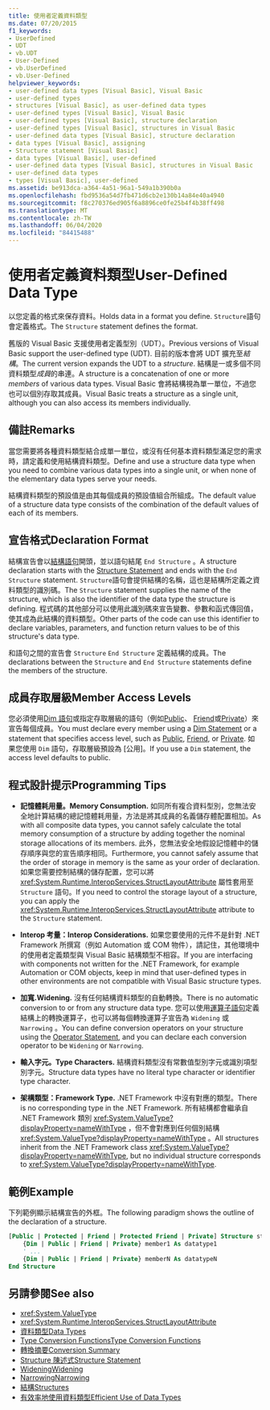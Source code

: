 ```yaml
---
title: 使用者定義資料類型
ms.date: 07/20/2015
f1_keywords:
- UserDefined
- UDT
- vb.UDT
- User-Defined
- vb.UserDefined
- vb.User-Defined
helpviewer_keywords:
- user-defined data types [Visual Basic], Visual Basic
- user-defined types
- structures [Visual Basic], as user-defined data types
- user-defined types [Visual Basic], Visual Basic
- user-defined types [Visual Basic], structure declaration
- user-defined types [Visual Basic], structures in Visual Basic
- user-defined data types [Visual Basic], structure declaration
- data types [Visual Basic], assigning
- Structure statement [Visual Basic]
- data types [Visual Basic], user-defined
- user-defined data types [Visual Basic], structures in Visual Basic
- user-defined data types
- types [Visual Basic], user-defined
ms.assetid: be913dca-a364-4a51-96a1-549a1b390b0a
ms.openlocfilehash: fbd9536a54d7fb471d6cb2e130b14a84e40a4940
ms.sourcegitcommit: f8c270376ed905f6a8896ce0fe25b4f4b38ff498
ms.translationtype: MT
ms.contentlocale: zh-TW
ms.lasthandoff: 06/04/2020
ms.locfileid: "84415488"
---
```

# <a name="user-defined-data-type"></a><span data-ttu-id="0e1be-102">使用者定義資料類型</span><span class="sxs-lookup"><span data-stu-id="0e1be-102">User-Defined Data Type</span></span>

<span data-ttu-id="0e1be-103">以您定義的格式來保存資料。</span><span class="sxs-lookup"><span data-stu-id="0e1be-103">Holds data in a format you define.</span></span> <span data-ttu-id="0e1be-104">`Structure`語句會定義格式。</span><span class="sxs-lookup"><span data-stu-id="0e1be-104">The `Structure` statement defines the format.</span></span>

<span data-ttu-id="0e1be-105">舊版的 Visual Basic 支援使用者定義型別（UDT）。</span><span class="sxs-lookup"><span data-stu-id="0e1be-105">Previous versions of Visual Basic support the user-defined type (UDT).</span></span> <span data-ttu-id="0e1be-106">目前的版本會將 UDT 擴充至*結構*。</span><span class="sxs-lookup"><span data-stu-id="0e1be-106">The current version expands the UDT to a *structure*.</span></span> <span data-ttu-id="0e1be-107">結構是一或多個不同資料類型*成員*的串連。</span><span class="sxs-lookup"><span data-stu-id="0e1be-107">A structure is a concatenation of one or more *members* of various data types.</span></span> <span data-ttu-id="0e1be-108">Visual Basic 會將結構視為單一單位，不過您也可以個別存取其成員。</span><span class="sxs-lookup"><span data-stu-id="0e1be-108">Visual Basic treats a structure as a single unit, although you can also access its members individually.</span></span>

## <a name="remarks"></a><span data-ttu-id="0e1be-109">備註</span><span class="sxs-lookup"><span data-stu-id="0e1be-109">Remarks</span></span>

<span data-ttu-id="0e1be-110">當您需要將各種資料類型結合成單一單位，或沒有任何基本資料類型滿足您的需求時，請定義和使用結構資料類型。</span><span class="sxs-lookup"><span data-stu-id="0e1be-110">Define and use a structure data type when you need to combine various data types into a single unit, or when none of the elementary data types serve your needs.</span></span>

<span data-ttu-id="0e1be-111">結構資料類型的預設值是由其每個成員的預設值組合所組成。</span><span class="sxs-lookup"><span data-stu-id="0e1be-111">The default value of a structure data type consists of the combination of the default values of each of its members.</span></span>

## <a name="declaration-format"></a><span data-ttu-id="0e1be-112">宣告格式</span><span class="sxs-lookup"><span data-stu-id="0e1be-112">Declaration Format</span></span>

<span data-ttu-id="0e1be-113">結構宣告會以[結構語句](../statements/structure-statement.md)開頭，並以語句結尾 `End Structure` 。</span><span class="sxs-lookup"><span data-stu-id="0e1be-113">A structure declaration starts with the [Structure Statement](../statements/structure-statement.md) and ends with the `End Structure` statement.</span></span> <span data-ttu-id="0e1be-114">`Structure`語句會提供結構的名稱，這也是結構所定義之資料類型的識別碼。</span><span class="sxs-lookup"><span data-stu-id="0e1be-114">The `Structure` statement supplies the name of the structure, which is also the identifier of the data type the structure is defining.</span></span> <span data-ttu-id="0e1be-115">程式碼的其他部分可以使用此識別碼來宣告變數、參數和函式傳回值，使其成為此結構的資料類型。</span><span class="sxs-lookup"><span data-stu-id="0e1be-115">Other parts of the code can use this identifier to declare variables, parameters, and function return values to be of this structure's data type.</span></span>

<span data-ttu-id="0e1be-116">和語句之間的宣告會 `Structure` `End Structure` 定義結構的成員。</span><span class="sxs-lookup"><span data-stu-id="0e1be-116">The declarations between the `Structure` and `End Structure` statements define the members of the structure.</span></span>

## <a name="member-access-levels"></a><span data-ttu-id="0e1be-117">成員存取層級</span><span class="sxs-lookup"><span data-stu-id="0e1be-117">Member Access Levels</span></span>

<span data-ttu-id="0e1be-118">您必須使用[Dim 語句](../statements/dim-statement.md)或指定存取層級的語句（例如[Public](../modifiers/public.md)、 [Friend](../modifiers/friend.md)或[Private](../modifiers/private.md)）來宣告每個成員。</span><span class="sxs-lookup"><span data-stu-id="0e1be-118">You must declare every member using a [Dim Statement](../statements/dim-statement.md) or a statement that specifies access level, such as [Public](../modifiers/public.md), [Friend](../modifiers/friend.md), or [Private](../modifiers/private.md).</span></span> <span data-ttu-id="0e1be-119">如果您使用 `Dim` 語句，存取層級預設為 [公用]。</span><span class="sxs-lookup"><span data-stu-id="0e1be-119">If you use a `Dim` statement, the access level defaults to public.</span></span>

## <a name="programming-tips"></a><span data-ttu-id="0e1be-120">程式設計提示</span><span class="sxs-lookup"><span data-stu-id="0e1be-120">Programming Tips</span></span>

- <span data-ttu-id="0e1be-121">**記憶體耗用量。**</span><span class="sxs-lookup"><span data-stu-id="0e1be-121">**Memory Consumption.**</span></span> <span data-ttu-id="0e1be-122">如同所有複合資料型別，您無法安全地計算結構的總記憶體耗用量，方法是將其成員的名義儲存體配置相加。</span><span class="sxs-lookup"><span data-stu-id="0e1be-122">As with all composite data types, you cannot safely calculate the total memory consumption of a structure by adding together the nominal storage allocations of its members.</span></span> <span data-ttu-id="0e1be-123">此外，您無法安全地假設記憶體中的儲存順序與您的宣告順序相同。</span><span class="sxs-lookup"><span data-stu-id="0e1be-123">Furthermore, you cannot safely assume that the order of storage in memory is the same as your order of declaration.</span></span> <span data-ttu-id="0e1be-124">如果您需要控制結構的儲存配置，您可以將 <xref:System.Runtime.InteropServices.StructLayoutAttribute> 屬性套用至 `Structure` 語句。</span><span class="sxs-lookup"><span data-stu-id="0e1be-124">If you need to control the storage layout of a structure, you can apply the <xref:System.Runtime.InteropServices.StructLayoutAttribute> attribute to the `Structure` statement.</span></span>

- <span data-ttu-id="0e1be-125">**Interop 考量：**</span><span class="sxs-lookup"><span data-stu-id="0e1be-125">**Interop Considerations.**</span></span> <span data-ttu-id="0e1be-126">如果您要使用的元件不是針對 .NET Framework 所撰寫（例如 Automation 或 COM 物件），請記住，其他環境中的使用者定義類型與 Visual Basic 結構類型不相容。</span><span class="sxs-lookup"><span data-stu-id="0e1be-126">If you are interfacing with components not written for the .NET Framework, for example Automation or COM objects, keep in mind that user-defined types in other environments are not compatible with Visual Basic structure types.</span></span>

- <span data-ttu-id="0e1be-127">**加寬.**</span><span class="sxs-lookup"><span data-stu-id="0e1be-127">**Widening.**</span></span> <span data-ttu-id="0e1be-128">沒有任何結構資料類型的自動轉換。</span><span class="sxs-lookup"><span data-stu-id="0e1be-128">There is no automatic conversion to or from any structure data type.</span></span> <span data-ttu-id="0e1be-129">您可以使用[運算子語句](../statements/operator-statement.md)定義結構上的轉換運算子，也可以將每個轉換運算子宣告為 `Widening` 或 `Narrowing` 。</span><span class="sxs-lookup"><span data-stu-id="0e1be-129">You can define conversion operators on your structure using the [Operator Statement](../statements/operator-statement.md), and you can declare each conversion operator to be `Widening` or `Narrowing`.</span></span>

- <span data-ttu-id="0e1be-130">**輸入字元。**</span><span class="sxs-lookup"><span data-stu-id="0e1be-130">**Type Characters.**</span></span> <span data-ttu-id="0e1be-131">結構資料類型沒有常數值型別字元或識別項型別字元。</span><span class="sxs-lookup"><span data-stu-id="0e1be-131">Structure data types have no literal type character or identifier type character.</span></span>

- <span data-ttu-id="0e1be-132">**架構類型：**</span><span class="sxs-lookup"><span data-stu-id="0e1be-132">**Framework Type.**</span></span> <span data-ttu-id="0e1be-133">.NET Framework 中沒有對應的類型。</span><span class="sxs-lookup"><span data-stu-id="0e1be-133">There is no corresponding type in the .NET Framework.</span></span> <span data-ttu-id="0e1be-134">所有結構都會繼承自 .NET Framework 類別 <xref:System.ValueType?displayProperty=nameWithType> ，但不會對應到任何個別結構 <xref:System.ValueType?displayProperty=nameWithType> 。</span><span class="sxs-lookup"><span data-stu-id="0e1be-134">All structures inherit from the .NET Framework class <xref:System.ValueType?displayProperty=nameWithType>, but no individual structure corresponds to <xref:System.ValueType?displayProperty=nameWithType>.</span></span>

## <a name="example"></a><span data-ttu-id="0e1be-135">範例</span><span class="sxs-lookup"><span data-stu-id="0e1be-135">Example</span></span>

<span data-ttu-id="0e1be-136">下列範例顯示結構宣告的外框。</span><span class="sxs-lookup"><span data-stu-id="0e1be-136">The following paradigm shows the outline of the declaration of a structure.</span></span>

```vb
[Public | Protected | Friend | Protected Friend | Private] Structure structname
    {Dim | Public | Friend | Private} member1 As datatype1
    ' ...
    {Dim | Public | Friend | Private} memberN As datatypeN
End Structure
```

## <a name="see-also"></a><span data-ttu-id="0e1be-137">另請參閱</span><span class="sxs-lookup"><span data-stu-id="0e1be-137">See also</span></span>

- <xref:System.ValueType>
- <xref:System.Runtime.InteropServices.StructLayoutAttribute>
- [<span data-ttu-id="0e1be-138">資料類型</span><span class="sxs-lookup"><span data-stu-id="0e1be-138">Data Types</span></span>](index.md)
- [<span data-ttu-id="0e1be-139">Type Conversion Functions</span><span class="sxs-lookup"><span data-stu-id="0e1be-139">Type Conversion Functions</span></span>](../functions/type-conversion-functions.md)
- [<span data-ttu-id="0e1be-140">轉換摘要</span><span class="sxs-lookup"><span data-stu-id="0e1be-140">Conversion Summary</span></span>](../keywords/conversion-summary.md)
- [<span data-ttu-id="0e1be-141">Structure 陳述式</span><span class="sxs-lookup"><span data-stu-id="0e1be-141">Structure Statement</span></span>](../statements/structure-statement.md)
- [<span data-ttu-id="0e1be-142">Widening</span><span class="sxs-lookup"><span data-stu-id="0e1be-142">Widening</span></span>](../modifiers/widening.md)
- [<span data-ttu-id="0e1be-143">Narrowing</span><span class="sxs-lookup"><span data-stu-id="0e1be-143">Narrowing</span></span>](../modifiers/narrowing.md)
- [<span data-ttu-id="0e1be-144">結構</span><span class="sxs-lookup"><span data-stu-id="0e1be-144">Structures</span></span>](../../programming-guide/language-features/data-types/structures.md)
- [<span data-ttu-id="0e1be-145">有效率地使用資料類型</span><span class="sxs-lookup"><span data-stu-id="0e1be-145">Efficient Use of Data Types</span></span>](../../programming-guide/language-features/data-types/efficient-use-of-data-types.md)
